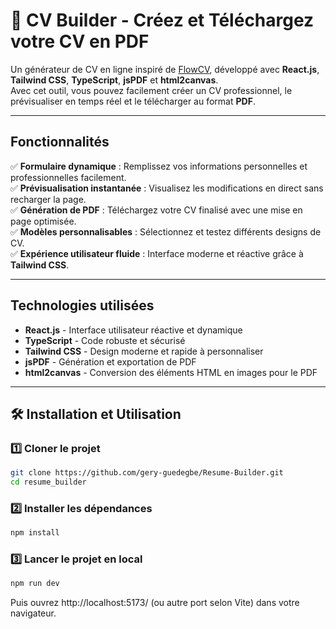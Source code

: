 # 📝 CV Builder - Créez et Téléchargez votre CV en PDF 

Un générateur de CV en ligne inspiré de [FlowCV](https://flowcv.com/), développé avec **React.js**, **Tailwind CSS**, **TypeScript**, **jsPDF** et **html2canvas**.  
Avec cet outil, vous pouvez facilement créer un CV professionnel, le prévisualiser en temps réel et le télécharger au format **PDF**.

---

## Fonctionnalités

✅ **Formulaire dynamique** : Remplissez vos informations personnelles et professionnelles facilement.  
✅ **Prévisualisation instantanée** : Visualisez les modifications en direct sans recharger la page.  
✅ **Génération de PDF** : Téléchargez votre CV finalisé avec une mise en page optimisée.  
✅ **Modèles personnalisables** : Sélectionnez et testez différents designs de CV.  
✅ **Expérience utilisateur fluide** : Interface moderne et réactive grâce à **Tailwind CSS**.

---

## Technologies utilisées

- **React.js** - Interface utilisateur réactive et dynamique
- **TypeScript** - Code robuste et sécurisé
- **Tailwind CSS** - Design moderne et rapide à personnaliser
- **jsPDF** - Génération et exportation de PDF
- **html2canvas** - Conversion des éléments HTML en images pour le PDF

---

## 🛠️ Installation et Utilisation

### 1️⃣ **Cloner le projet**

```bash
git clone https://github.com/gery-guedegbe/Resume-Builder.git
cd resume_builder
```

### 2️⃣ **Installer les dépendances**

```bash
npm install
```

### 3️⃣ **Lancer le projet en local**

```bash
npm run dev
```

Puis ouvrez http://localhost:5173/ (ou autre port selon Vite) dans votre navigateur.
